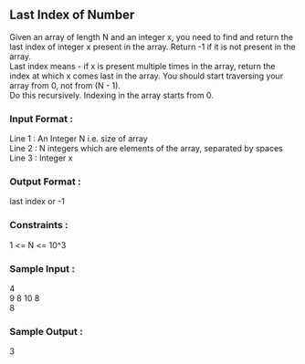 ## Last Index of Number
Given an array of length N and an integer x, you need to find and return the last index of integer x present in the array. Return -1 if it is not present in the array.<br/>
Last index means - if x is present multiple times in the array, return the index at which x comes last in the array.<vr/>
You should start traversing your array from 0, not from (N - 1).<br/>
Do this recursively. Indexing in the array starts from 0. <br/>
### Input Format :
Line 1 : An Integer N i.e. size of array <br/>
Line 2 : N integers which are elements of the array, separated by spaces <br/>
Line 3 : Integer x
### Output Format :
last index or -1
### Constraints :
1 <= N <= 10^3
### Sample Input :
4 <br/>
9 8 10 8 <br/>
8
### Sample Output :
3